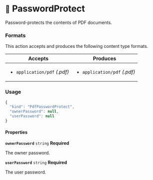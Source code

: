 # <small>:nut_and_bolt:</small> PasswordProtect

Password-protects the contents of PDF documents.
   
### Formats

This action accepts and produces the following content type formats.

| Accepts | Produces |
|-----|-----|
|<ul><li>`application/pdf` _(.pdf)_</li></ul>|<ul><li>`application/pdf` _(.pdf)_</li></ul>|

### Usage

```js
{
  "kind": "PdfPasswordProtect",
  "ownerPassword": null,
  "userPassword": null
}
```
#### Properties

**`ownerPassword`**  `string` **Required**

The owner password.


**`userPassword`**  `string` **Required**

The user password.


